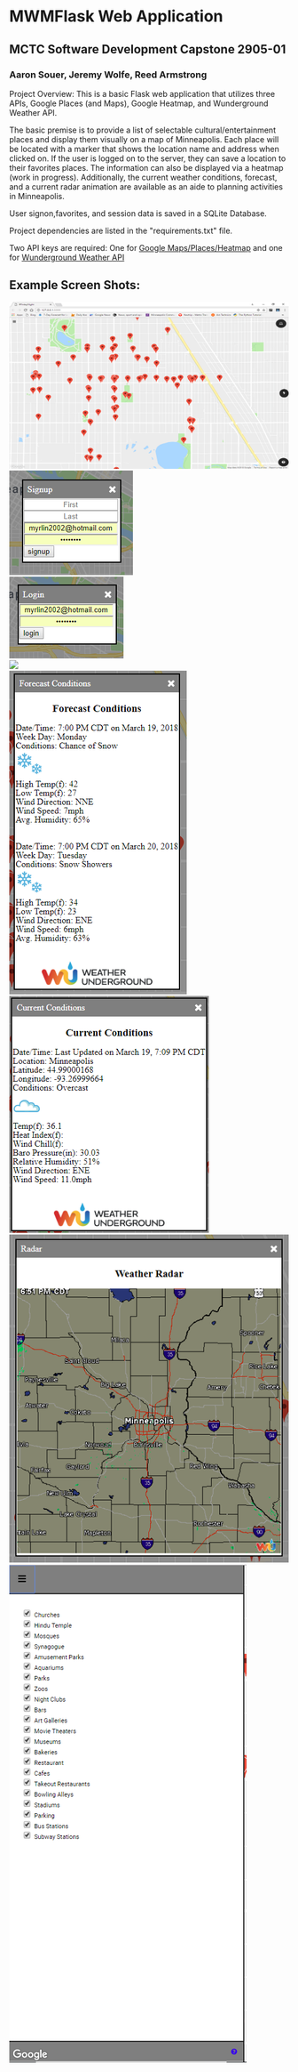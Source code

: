 # MWMFlask Web Application
## MCTC Software Development Capstone 2905-01
### Aaron Souer, Jeremy Wolfe, Reed Armstrong


Project Overview: This is a basic Flask web application that utilizes three APIs, Google Places (and Maps), Google Heatmap, and Wunderground Weather API.

The basic premise is to provide a list of selectable cultural/entertainment places and display them visually on a map of Minneapolis. Each place will be located with a marker that shows the location name and address when clicked on. If the user is logged on to the server, they can save a location to their favorites places. The information can also be displayed via a heatmap (work in progress). Additionally, the current weather conditions, forecast, and a current radar animation are available as an aide to planning activities in Minneapolis.

User signon,favorites, and session data is saved in a SQLite Database.

Project dependencies are listed in the "requirements.txt" file.

Two API keys are required: One for [Google Maps/Places/Heatmap](https://developers.google.com/maps/documentation/javascript/get-api-key) and one for [Wunderground Weather API](https://www.wunderground.com/weather/api/d/docs?MR=1)

## Example Screen Shots:
<img src="/MWMFlask Main page.png" width="600" height="300"/>
<br>
<img src="/MWMFlask Signup.png" />
<br>
<img src="/MWMFlask Login.png" />
<br>
<img src="/MWMFlask Help Screen.png" />
<br>
<img src="/MWMFlask Forecast Weather.png" />
<br>
<img src="/MWMFlask Current Weather.png" />
<br>
<img src="/MWMFlask Radar.png" />
<br>
<img src="/MWMFlask Hamburger Menu.png" />
<br>
